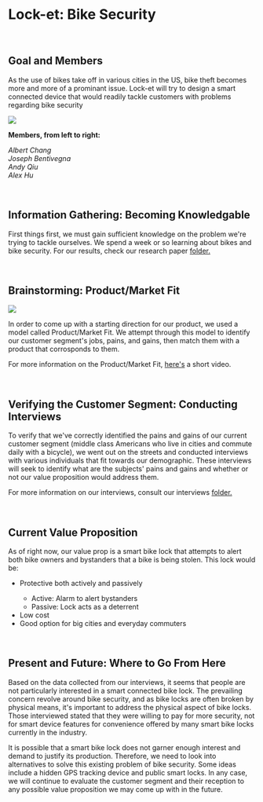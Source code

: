 <body>

<h1>Lock-et: Bike Security</h1>
<br>

<h2>Goal and Members</h2>

<p>As the use of bikes take off in various cities in the US, bike theft becomes 
more and more of a prominant issue. Lock-et will try to design a smart 
connected device that would readily tackle customers with problems regarding 
bike security</p>

<img src=http://i.imgur.com/xa11kMu.jpg>
<br>

<b>Members, from left to right:</b>

 <i>Albert Chang</i> </li>
 <br>
 <i>Joseph Bentivegna</i> </li> 
 <br>
 <i>Andy Qiu</i> </li>
 <br>
 <i>Alex Hu</i> </li>
 <br>

<br>

<h2>Information Gathering: Becoming Knowledgable</h2>

<p>First things first, we must gain sufficient knowledge on the problem we're 
trying to tackle ourselves. We spend a week or so learning about bikes and bike 
security. For our results, check our research paper <a href="https://github.com/Enigmamemory/Lock-et/tree/master/research%20paper" target="_blank">folder.</a></p>
<br>

<h2>Brainstorming: Product/Market Fit</h2>

<img src="http://i.imgur.com/2J9OAq9.png">
<br>

<p>In order to come up with a starting direction for our product, we used a 
model called Product/Market Fit. We attempt through this model to identify 
our customer segment's jobs, pains, and gains, then match them with a product 
that corrosponds to them.</p>

<p>For more information on the Product/Market Fit, <a href="https://www.youtube.com/watch?v=sSDvwQiPtgc" target="_blank">here's</a> a short video.</p>
<br>

<h2>Verifying the Customer Segment: Conducting Interviews</h2>

<p>To verify that we've correctly identified the pains and gains of our current 
customer segment (middle class Americans who live in cities and commute
daily with a bicycle), we went out on the streets and conducted interviews with 
various individuals that fit towards our demographic. These interviews will 
seek to identify what are the subjects' pains and gains and whether or not 
our value proposition would address them.</p>

<p>For more information on our interviews, consult our interviews <a href="https://github.com/Enigmamemory/Lock-et/tree/master/interviews" target="_blank">folder.</a></p>
<br>

<h2>Current Value Proposition</h2>

<p>As of right now, our value prop is a smart bike lock that attempts to alert 
both bike owners and bystanders that a bike is being stolen. This lock would be:
<br>
<ul>
<li>Protective both actively and passively</li>
<ul>
<li>Active: Alarm to alert bystanders</li>
<li>Passive: Lock acts as a deterrent</li>
</ul>
<li>Low cost</li>
<li>Good option for big cities and everyday commuters</li>
</ul>
<br>

<h2>Present and Future: Where to Go From Here</h2>

<p>Based on the data collected from our interviews, it seems that people are 
not particularly interested in a smart connected bike lock. The prevailing 
concern revolve around bike security, and as bike locks are often broken by 
physical means, it's important to address the physical aspect of bike locks. 
Those interviewed stated that they were willing to pay for more security, not 
for smart device features for convenience offered by many smart bike locks 
currently in the industry.</p>

<p>It is possible that a smart bike lock does not garner enough interest and 
demand to justify its production. Therefore, we need to look into alternatives 
to solve this existing problem of bike security. Some ideas include a hidden 
GPS tracking device and public smart locks. In any case, we will continue to 
evaluate the customer segment and their reception to any possible value 
proposition we may come up with in the future.</p>

</body>

